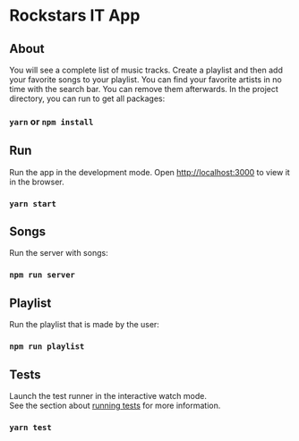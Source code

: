 # Rockstars IT App

## About
You will see a complete list of music tracks.
Create a playlist and then add your favorite songs to your playlist.
You can find your favorite artists in no time with the search bar.
You can remove them afterwards. In the project directory, you can run to get all packages:
### `yarn` or `npm install`

## Run
Run the app in the development mode. Open [http://localhost:3000](http://localhost:3000) to view it in the browser.
### `yarn start`

## Songs
Run the server with songs:
### `npm run server`

## Playlist
Run the playlist that is made by the user:
### `npm run playlist`

## Tests
Launch the test runner in the interactive watch mode.\
See the section about [running tests](https://facebook.github.io/create-react-app/docs/running-tests) for more information.
### `yarn test`
